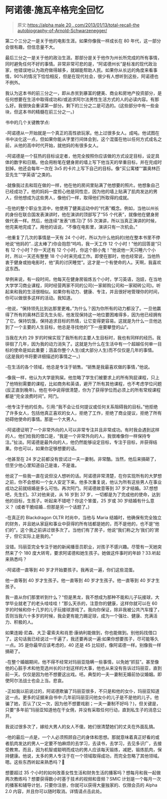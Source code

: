 # 阿诺德·施瓦辛格完全回忆

> 原文:[https://alpha male 20 . com/2013/01/13/total-recall-the autobiography-of-Arnold-Schwarzenegger/](https://alphamale20.com/2013/01/13/total-recall-the-autobiography-of-arnold-schwarzenegger/)

第二个三分之一是关于他的电影生涯。如果你像我一样成长在 80 年代，这一部分会很有趣，但信息量不大。

最后三分之一是关于他的政治生涯。那部分是关于他作为州长所完成的所有事情，同时避免任何不好的事情。非常非常可悲的是，“阿诺德州长”是标准的现代政治家，他错误地认为政府做得越多，就越能帮助人民。如果你从长远的角度来看事情，90%的情况下恰恰相反，但是在现代社会，很少有人想听到这些，阿诺德也不例外。

我认为这本书的前三分之一，即从赤贫到暴富的健美、商业和房地产投资部分，是任何想要在生活中取得成功和/或追求阿尔法男性生活方式的人的必读内容。有那么好。我很快会重读第一部分。剩下的三分之二是可选的。(这些部分中有一些金块，但这本书的精髓在前三分之一。)

书中的几个关键教学点:

-阿诺德从一开始就是一个真正的高性欲玩家。他上过很多女人。成吨。他试图在书中淡化这一点，但如果你能从字里行间体会到，这个混蛋在他以任何方式成名之前，从他的高中时代开始，就他妈的有很多女人。

-阿诺德是一个狂热的目标设定者，他完全按照你应该做的方式设定目标，设定具体的数字和日期。他会用粉笔在健身房的墙上写下他当天的举重目标，并在完成时划掉。他还会每年一次在 3x5 的卡片上写下自己的目标。像“买公寓楼”“赢奥林匹亚先生”“学英语”之类的。

-就像我过去和现在做的一样，他在他的房间里贴满了他想要的照片。他想象自己已经成功了。他的妈妈一度担心他是同性恋，因为他的墙上贴满了肌肉发达的男人，但他想成为这些男人，像他们一样，取得他们所取得的成就。

-在他的整个职业生涯中，他使用了健美运动中的“代表”概念。例如，当他以州长的身份在联合国发表演讲时，他在演讲的顶部写了“55 个代表”，就像他在健身房做代表一样。然后，他连续“发表”(练习)了 55 次演讲，所以当真正演讲的时候，他完美地完成了。用他的话说，“不像在电影里，演讲只有一次机会。”

-他重复了几次的事情是一天有 24 个小时，所以为什么他妈的(他在整本书里不停地说“他妈的”…这太棒了)你会抱怨“呜呜，我一天工作 12 个小时！”他的回答是“只有 12 个小时？你一天还有 12 个小时，你这个胆小鬼！”他说他一天只睡六个小时，所以一天还有整整 18 个小时来完成工作。即使在那时，他也经常说，当他热衷于健身或拍电影时，他“真的讨厌睡觉”。这才是一个有使命的人。天啊，我喜欢这东西。

举例来说，有一段时间，他每天在健身房锻炼五个小时，学习英语，泡妞，在当地大学学习商业课程，同时经营两家不同的公司(一家邮购公司和一家砌砖公司)。听起来和我的生活很相似。如果你有动力、健康、专注，并且很好地管理你的时间，你可以做很多这样的活动。我知道。

-他说，“保持领先比到达那里更难。”为什么？因为你所有的动力都没了。一旦他赢得了所有的奥林匹亚先生头衔，他发现保持这一地位要困难得多，因为他已经拥有了它。保持饥饿，保持追求目标的热情，让它变得更容易。这就是为什么一旦他达到了一个主要的人生目标，他总是寻找他的“下一座要攀登的山”。

当我在大约 29 岁的时候实现了我所有的主要人生目标时，我也有同样的经历。我徘徊了几年，因为我的动力消失了。这就是为什么在生活中有一个超越任何单一目标的使命是如此重要；涵盖你整个人生(或大部分人生)而不仅仅是几年的事情。(这是我的书将要详细描述的事情之一。)

-在生活的各个领域，他总是专注于销售。“销售是我最喜欢做的事情，”他说。

-像我一样，他认为大学是狗屎。他忽略了学生们被要求上的所有狗屁课程，只上了他特别需要的课程，比如商务和英语，避开了所有其他课程，也不考虑学位问题(反正直到晚年)。他在书中说得很清楚，你为了获得学位而必须上的所有常规课程都是“完全浪费时间”。阿门。

-他专注于他的任务。引用:“我不会让任何提议或任何关系阻碍我的目标。”他拒绝了许多女人，包括他真正喜欢的女人，拒绝了工作，拒绝了商业提议，拒绝了所有妨碍他使命的事情。那是一个大男人。

-阿诺德证明了一个非常外向的人可以非常专注并且非常成功。有时我会遇到这样的人，他们给我的借口是，“我是一个非常外向的人，我很难像你一样保持专注。”扯淡。阿诺德是最外向的人，他仍然能够设定目标，专注于目标，并获得结果。你也可以，如果你足够想要的话。

-他甚至在 24 岁之前都没有尝试过一夫一妻制。非常酷。当然，他后来搞砸了，但至少他心里知道自己是谁，不是谁。

他说了一些我一直在说但没人想听的话。阿诺德非常清楚，在你实现所有的大梦想之前，你不会想和一个女人安定下来。他多次重复说，他认为所有这些男人在事业成功之前就结婚是多么可怕。再次阿门。阿诺德故意等到 37 岁才结婚。37.想想吧，先生们。37.对他来说，从 16 岁到 37 岁，一切都是为了完成他的使命，达到他的目标，生孩子。听起来不错吧？你这个笨蛋，25 岁或 30 岁结婚有什么意义？
(或者干脆结婚...但那是另一个话题了。)

-在真正的 Blackdragon OLTR 时尚中，当他与 Maria 结婚时，他确保有完全独立的财务，并且她从家庭和事业中获得的所有钱都是她的，而不是他的，也不是“他们的”。这个我之前讲过很多次了。当他们有了房子，他说“我们称之为‘我们的’房子，但它实际上是我的。”

没错。玛丽亚完全专注于她的新闻播音员职业，对孩子不感兴趣。尽管有一天她突然来了个 180 度大转弯，要求阿诺德和她生孩子。她做这件事时的年龄？33.听起来熟悉吗？

-阿诺德一直等到 40 岁才开始要孩子。我再说一遍，你们这些混蛋。

他一直等到 40 岁才生孩子。他一直等到 40 岁才生孩子。他一直等到 40 岁才生孩子。

我一直从你们那里听到什么？“但是黑龙，我不想成为那种不能和儿子玩接球，大学毕业就老了的老头哇哇哇！”那么天杀的，注意你的健康，这样你就可以在 60 岁的时候和你十几岁的儿子玩接球游戏了。我向你保证，除非我被公共汽车撞了，否则当我六十多岁的时候，我会更有能力踢足球，成为一个强壮、健康、充满活力、积极的人。

如果连姆·尼森、大卫·霍索夫和肖恩·康纳利能做到，你也能做到。别他妈找借口了。这句话我已经说过一千遍了，我还要再说一遍:如果你想要孩子，尽可能等久一点。35 是你最早应该考虑的，40 还是 45 比较好。像阿诺德一样。别像我一样搞砸了。

-在整个婚姻期间，他不得不经常对玛丽亚隐瞒一些事情，以免她“抓狂”。甚至像他的心脏手术和他竞选州长的计划这样的大事，他也从来没有告诉过玛丽亚，直到前一天。仅仅是因为他不想要这出戏。呸。典型的一夫一妻制无婚前协议婚姻。即使阿尔法战士也会上当。悲哀。

-正如我以前说过的，阿诺德欺骗了玛丽亚很多，不只是和他的女仆，玛丽亚知道这一点。更多的证据来自书中:几年前玛丽亚问他女仆的儿子是不是他的儿子。他骗了她，否认了(又一次，因为他不想要戏剧；一夫一妻制不好吗？)，但关键是，只要“多年前”玛丽亚知道他在干女佣，并没有采取任何行动，直到私生子的消息公开。

我说过很多次了，嫁给大男人的女人不傻。她们很清楚她们的丈夫在外面乱搞。

-他的最后一点是，一个人必须照顾自己的身体和思想。那就意味着真正好看的或者肌肉发达的男人一定要不怕麻烦的去学习，去读书，去学习，去见多识广，去接受教育。而且，因为机智或聪明而成功的男人应该每天锻炼，减肥，锻炼肌肉，保持健康。他说，太多的男人专注于在一个领域取得成功，而完全忽略了其他领域。嗯。这些东西听起来熟悉吗？🙂

想要超过 35 个小时的如何改善女性生活和财务生活的播客吗？想每月和我一起做两次教练吗？想要获得数小时基于技术的视频和音频？SMIC 计划是一个每月一次的播客和辅导计划，只要你注册，你就可以获得大量独家的、仅限会员的 Alpha 2.0 内容，并且你可以随时取消。详情请点击此处。